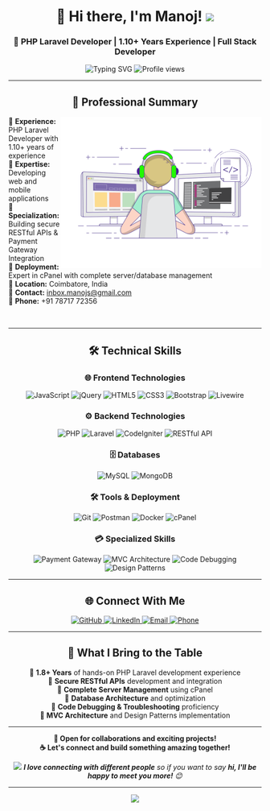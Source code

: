 <div align="center">
  
# 🚀 Hi there, I'm Manoj! <img src="https://media.giphy.com/media/hvRJCLFzcasrR4ia7z/giphy.gif" width="35">

### 💫 PHP Laravel Developer | 1.10+ Years Experience | Full Stack Developer

<img src="https://readme-typing-svg.herokuapp.com?font=Fira+Code&pause=1000&color=36BCF7&width=435&lines=PHP+Laravel+Developer;1.8%2B+Years+Experience;Full+Stack+Web+Developer;RESTful+API+Specialist;Payment+Gateway+Expert" alt="Typing SVG" />

<img src="https://komarev.com/ghpvc/?username=Manojs-developer&style=for-the-badge&color=brightgreen" alt="Profile views" />

</div>

--- 

<div align="center">

## 🎯 Professional Summary

</div>

<img align="right" alt="Coding" width="400" src="https://raw.githubusercontent.com/devSouvik/devSouvik/master/gif3.gif">

🌟 **Experience:** PHP Laravel Developer with 1.10+ years of experience  
💼 **Expertise:** Developing web and mobile applications  
🔧 **Specialization:** Building secure RESTful APIs & Payment Gateway Integration  
🚀 **Deployment:** Expert in cPanel with complete server/database management  
📍 **Location:** Coimbatore, India  
📧 **Contact:** [inbox.manojs@gmail.com](mailto:inbox.manojs@gmail.com)  
📱 **Phone:** +91 78717 72356  

<br clear="both"/>

---

<div align="center">

## 🛠️ Technical Skills

### 🌐 Frontend Technologies
![JavaScript](https://img.shields.io/badge/JavaScript-F7DF1E?style=for-the-badge&logo=javascript&logoColor=black)
![jQuery](https://img.shields.io/badge/jQuery-0769AD?style=for-the-badge&logo=jquery&logoColor=white)
![HTML5](https://img.shields.io/badge/HTML5-E34F26?style=for-the-badge&logo=html5&logoColor=white)
![CSS3](https://img.shields.io/badge/CSS3-1572B6?style=for-the-badge&logo=css3&logoColor=white)
![Bootstrap](https://img.shields.io/badge/Bootstrap-563D7C?style=for-the-badge&logo=bootstrap&logoColor=white)
![Livewire](https://img.shields.io/badge/Livewire-4E56A6?style=for-the-badge&logo=livewire&logoColor=white)

### ⚙️ Backend Technologies
![PHP](https://img.shields.io/badge/PHP-777BB4?style=for-the-badge&logo=php&logoColor=white)
![Laravel](https://img.shields.io/badge/Laravel-FF2D20?style=for-the-badge&logo=laravel&logoColor=white)
![CodeIgniter](https://img.shields.io/badge/CodeIgniter-EF4223?style=for-the-badge&logo=codeigniter&logoColor=white)
![RESTful API](https://img.shields.io/badge/RESTful-API-009688?style=for-the-badge)

### 🗄️ Databases
![MySQL](https://img.shields.io/badge/MySQL-00000F?style=for-the-badge&logo=mysql&logoColor=white)
![MongoDB](https://img.shields.io/badge/MongoDB-4EA94B?style=for-the-badge&logo=mongodb&logoColor=white)

### 🛠️ Tools & Deployment
![Git](https://img.shields.io/badge/Git-F05032?style=for-the-badge&logo=git&logoColor=white)
![Postman](https://img.shields.io/badge/Postman-FF6C37?style=for-the-badge&logo=postman&logoColor=white)
![Docker](https://img.shields.io/badge/Docker-2496ED?style=for-the-badge&logo=docker&logoColor=white)
![cPanel](https://img.shields.io/badge/cPanel-FF6C2C?style=for-the-badge&logo=cpanel&logoColor=white)

### 💳 Specialized Skills
![Payment Gateway](https://img.shields.io/badge/Payment-Gateway-4CAF50?style=for-the-badge)
![MVC Architecture](https://img.shields.io/badge/MVC-Architecture-2196F3?style=for-the-badge)
![Code Debugging](https://img.shields.io/badge/Code-Debugging-FF9800?style=for-the-badge)
![Design Patterns](https://img.shields.io/badge/Design-Patterns-9C27B0?style=for-the-badge)

</div>

---

<div align="center">

## 🌐 Connect With Me

<a href="https://github.com/Manojs-developer" target="_blank">
  <img src="https://img.shields.io/badge/GitHub-100000?style=for-the-badge&logo=github&logoColor=white" alt="GitHub"/>
</a>
<a href="https://linkedin.com/in/YOUR-LINKEDIN" target="_blank">
  <img src="https://img.shields.io/badge/LinkedIn-0077B5?style=for-the-badge&logo=linkedin&logoColor=white" alt="LinkedIn"/>
</a>
<a href="mailto:inbox.manojs@gmail.com">
  <img src="https://img.shields.io/badge/Email-D14836?style=for-the-badge&logo=gmail&logoColor=white" alt="Email"/>
</a>
<a href="tel:+917871772356">
  <img src="https://img.shields.io/badge/Phone-25D366?style=for-the-badge&logo=whatsapp&logoColor=white" alt="Phone"/>
</a>

</div>

---

<div align="center">

## 💼 What I Bring to the Table

🔹 **1.8+ Years** of hands-on PHP Laravel development experience  
🔹 **Secure RESTful APIs** development and integration  
🔹 **Complete Server Management** using cPanel  
🔹 **Database Architecture** and optimization  
🔹 **Code Debugging & Troubleshooting** proficiency  
🔹 **MVC Architecture** and Design Patterns implementation  

</div>

---

<div align="center">

**💼 Open for collaborations and exciting projects!**  
**☕ Let's connect and build something amazing together!**

<img src="https://media.giphy.com/media/LnQjpWaON8nhr21vNW/giphy.gif" width="60"> <em><b>I love connecting with different people</b> so if you want to say <b>hi, I'll be happy to meet you more!</b> 😊</em>

</div>

---

<div align="center">
  <img src="https://capsule-render.vercel.app/api?type=waving&color=gradient&height=100&section=footer"/>
</div>

